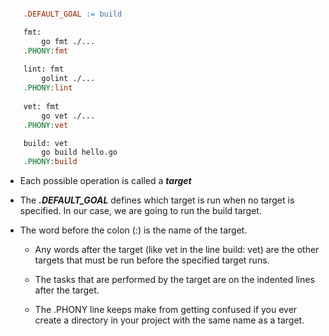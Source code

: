 ```Makefile

    .DEFAULT_GOAL := build

    fmt:
        go fmt ./...
    .PHONY:fmt
    
    lint: fmt
        golint ./...
    .PHONY:lint
    
    vet: fmt
        go vet ./...
    .PHONY:vet

    build: vet
        go build hello.go
    .PHONY:build

```

- Each possible operation is called a ***target***
- The ***.DEFAULT_GOAL*** defines which target is run when no target is specified. In our case, we are going to run the build target.
- The word before the colon (:) is the name of the target. 
  
  - Any words after the target (like vet in the line build: vet) are the other targets that must be run before the specified target runs. 
  
  - The tasks that are performed by the target are on the indented lines after the target.

  - The .PHONY line keeps make from getting confused if you ever create a directory in your project with the same name as a target.
